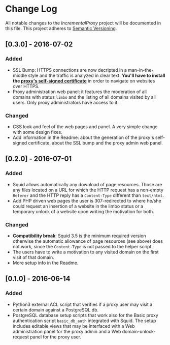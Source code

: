 Change Log
==========

All notable changes to the _IncrementalProxy_ project will be documented in this
file. This project adheres to [Semantic Versioning](http://semver.org/).


[0.3.0] - 2016-07-02
--------------------

### Added

- SSL Bump: HTTPS connections are now decripted in a man-in-the-middle style
  and the traffic is analyzed in clear text. **You'll have to install the
  [proxy's self-signed certificate](proxy.matjaz.it/squid.pem)** in order to
  navigate on websites over HTTPS.
- Proxy administration web panel: it features the moderation of all domains
  with status `limbo` and the listing of all domains visited by all users.
  Only proxy administrators have access to it.


### Changed

- CSS look and feel of the web pages and panel. A very simple change with some
  design fixes.
- Add information in the Readme: about the generation of the proxy's 
  self-signed certificate, about the SSL bump and the proxy admin web panel.


[0.2.0] - 2016-07-01
--------------------

### Added

- Squid allows automatically any download of page resources. Those are any 
  files located on a URL for which the HTTP request has a non-empty `Referer`
  and the HTTP reply has a `Content-Type` different than `text/html`.
- Add PHP driven web pages the user is 307-redirected to where he/she could 
  request an insertion of a website in the limbo status or a temporary unlock
  of a website upon writing the motivation for both.


### Changed

- **Compatibility break**: Squid 3.5 is the minimum required version otherwise 
  the automatic allowance of page resources (see above) does not work, since 
  the `Content-Type` is not passed to the helper script.
- The users have to write a motivation to any visited domain on the first 
  visit of that domain.
- More setup info in the Readme.


[0.1.0] - 2016-06-14
--------------------

### Added

- Python3 external ACL script that verifies if a proxy user may visit a certain
  domain against a PostgreSQL db.
- PostgreSQL database setup scripts that work also for the Basic proxy
  authentication script `basic_db_auth` integrated with Squid. The setup
  includes editable views that may be interfaced with a Web administration panel
  for the proxy admin and a Web domain-unlock-request panel for the proxy user.

